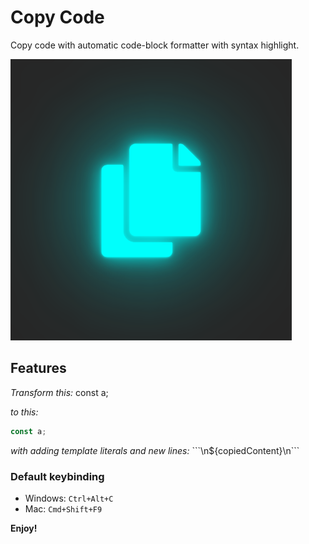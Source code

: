 # Copy Code

Copy code with automatic code-block formatter with syntax highlight.

![Copy Code icon](images/copy-code.png)

## Features

_Transform this:_
const a;

_to this:_
``` js
const a;
```

_with adding template literals and new lines:_
\`\`\`\n${copiedContent}\n\`\`\`

### Default keybinding

- Windows: ```Ctrl+Alt+C```
- Mac: ```Cmd+Shift+F9```

**Enjoy!**

